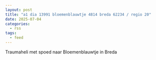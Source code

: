 ```yaml
---
layout: post
title: "a1 dia 13991 bloemenblauwtje 4814 breda 62234 / regio 20"
date: 2025-07-04
categories: 
  - rss
tags: 
  - feed
---
```


Traumaheli met spoed naar Bloemenblauwtje in Breda
